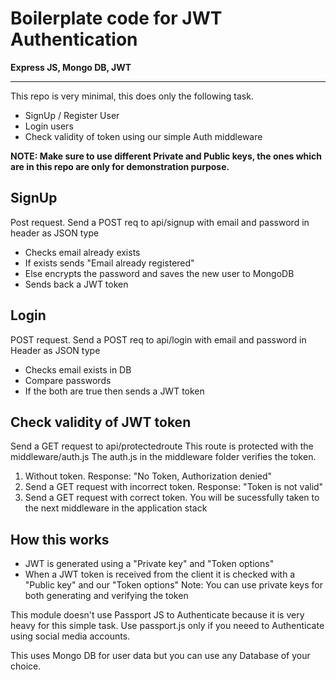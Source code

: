 # Boilerplate code for JWT Authentication
**Express JS, Mongo DB, JWT**

---

This repo is very minimal, this does only the following task.
* SignUp / Register User
* Login users
* Check validity of token using our simple Auth middleware

<b>NOTE: Make sure to use different Private and Public keys, the ones which are in this repo are only for demonstration purpose.</b>

## SignUp
Post request. Send a POST req to api/signup with email and password in header as JSON type
* Checks email already exists
* If exists sends "Email already registered"
* Else encrypts the password and saves the new user to MongoDB
* Sends back a JWT token

## Login
POST request. Send a POST req to api/login with email and password in Header as JSON type
* Checks email exists in DB
* Compare passwords
* If the both are true then sends a JWT token

## Check validity of JWT token
Send a GET request to api/protectedroute 
This route is protected with the middleware/auth.js
The auth.js in the middleware folder verifies the token.
1. Without token. Response: "No Token, Authorization denied"
2. Send a GET request with incorrect token. Response: "Token is not valid"
3. Send a GET request with correct token. You will be sucessfully taken to the next middleware in the application stack

## How this works
* JWT is generated using a "Private key" and "Token options"
* When a JWT token is received from the client it is checked with a "Public key" and our "Token options"
Note: You can use private keys for both generating and verifying the token

This module doesn't use Passport JS to Authenticate because it is very heavy for this simple task. Use passport.js only if you neeed to Authenticate using social media accounts.

This uses Mongo DB for user data but you can use any Database of your choice.